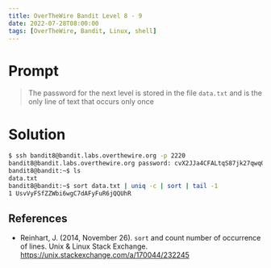 ```yaml
---
title: OverTheWire Bandit Level 8 - 9
date: 2022-07-28T08:00:00
tags: [OverTheWire, Bandit, Linux, shell]
---
```

# Prompt
> The password for the next level is stored in the file `data.txt` and is the only line of text that occurs only once

# Solution
```sh
$ ssh bandit8@bandit.labs.overthewire.org -p 2220
bandit8@bandit.labs.overthewire.org password: cvX2JJa4CFALtqS87jk27qwqGhBM9plV
bandit8@bandit:~$ ls
data.txt
bandit8@bandit:~$ sort data.txt | uniq -c | sort | tail -1
1 UsvVyFSfZZWbi6wgC7dAFyFuR6jQQUhR
```

## References
* Reinhart, J. (2014, November 26). `sort` and count number of occurrence of lines. Unix & Linux Stack Exchange. <https://unix.stackexchange.com/a/170044/232245>